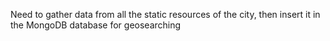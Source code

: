 Need to gather data from all the static resources of the city, then insert it in the MongoDB database for geosearching
